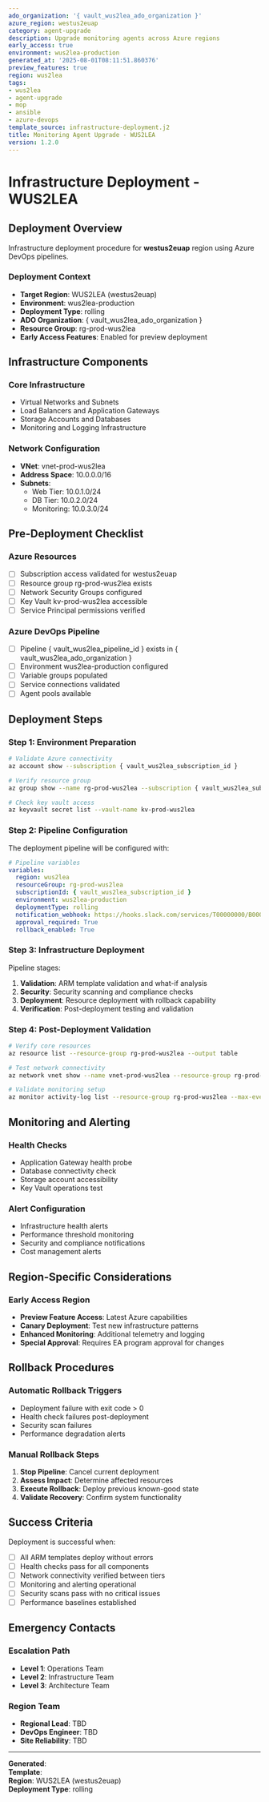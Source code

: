 ```yaml
---
ado_organization: '{ vault_wus2lea_ado_organization }'
azure_region: westus2euap
category: agent-upgrade
description: Upgrade monitoring agents across Azure regions
early_access: true
environment: wus2lea-production
generated_at: '2025-08-01T08:11:51.860376'
preview_features: true
region: wus2lea
tags:
- wus2lea
- agent-upgrade
- mop
- ansible
- azure-devops
template_source: infrastructure-deployment.j2
title: Monitoring Agent Upgrade - WUS2LEA
version: 1.2.0
---
```


# Infrastructure Deployment - WUS2LEA

## Deployment Overview

Infrastructure deployment procedure for **westus2euap** region using Azure DevOps pipelines.

### Deployment Context

- **Target Region**: WUS2LEA (westus2euap)
- **Environment**: wus2lea-production
- **Deployment Type**: rolling
- **ADO Organization**: { vault_wus2lea_ado_organization }
- **Resource Group**: rg-prod-wus2lea
- **Early Access Features**: Enabled for preview deployment

## Infrastructure Components

### Core Infrastructure
- Virtual Networks and Subnets
- Load Balancers and Application Gateways  
- Storage Accounts and Databases
- Monitoring and Logging Infrastructure

### Network Configuration
- **VNet**: vnet-prod-wus2lea
- **Address Space**: 10.0.0.0/16
- **Subnets**:
  - Web Tier: 10.0.1.0/24
  - DB Tier: 10.0.2.0/24
  - Monitoring: 10.0.3.0/24

## Pre-Deployment Checklist

### Azure Resources
- [ ] Subscription access validated for westus2euap
- [ ] Resource group rg-prod-wus2lea exists
- [ ] Network Security Groups configured
- [ ] Key Vault kv-prod-wus2lea accessible
- [ ] Service Principal permissions verified

### Azure DevOps Pipeline
- [ ] Pipeline { vault_wus2lea_pipeline_id } exists in { vault_wus2lea_ado_organization }
- [ ] Environment wus2lea-production configured
- [ ] Variable groups populated
- [ ] Service connections validated
- [ ] Agent pools available

## Deployment Steps

### Step 1: Environment Preparation

```bash
# Validate Azure connectivity
az account show --subscription { vault_wus2lea_subscription_id }

# Verify resource group
az group show --name rg-prod-wus2lea --subscription { vault_wus2lea_subscription_id }

# Check key vault access
az keyvault secret list --vault-name kv-prod-wus2lea
```

### Step 2: Pipeline Configuration

The deployment pipeline will be configured with:

```yaml
# Pipeline variables
variables:
  region: wus2lea
  resourceGroup: rg-prod-wus2lea
  subscriptionId: { vault_wus2lea_subscription_id }
  environment: wus2lea-production
  deploymentType: rolling
  notification_webhook: https://hooks.slack.com/services/T00000000/B00000000/XXXXXXXXXXXXXXXXXXXXXXXX
  approval_required: True
  rollback_enabled: True
```

### Step 3: Infrastructure Deployment

Pipeline stages:
1. **Validation**: ARM template validation and what-if analysis
2. **Security**: Security scanning and compliance checks
3. **Deployment**: Resource deployment with rollback capability
4. **Verification**: Post-deployment testing and validation

### Step 4: Post-Deployment Validation

```bash
# Verify core resources
az resource list --resource-group rg-prod-wus2lea --output table

# Test network connectivity
az network vnet show --name vnet-prod-wus2lea --resource-group rg-prod-wus2lea

# Validate monitoring setup
az monitor activity-log list --resource-group rg-prod-wus2lea --max-events 5
```

## Monitoring and Alerting

### Health Checks
- Application Gateway health probe
- Database connectivity check  
- Storage account accessibility
- Key Vault operations test

### Alert Configuration
- Infrastructure health alerts
- Performance threshold monitoring
- Security and compliance notifications
- Cost management alerts

## Region-Specific Considerations

### Early Access Region
- **Preview Feature Access**: Latest Azure capabilities
- **Canary Deployment**: Test new infrastructure patterns
- **Enhanced Monitoring**: Additional telemetry and logging
- **Special Approval**: Requires EA program approval for changes

## Rollback Procedures

### Automatic Rollback Triggers
- Deployment failure with exit code > 0
- Health check failures post-deployment
- Security scan failures
- Performance degradation alerts

### Manual Rollback Steps
1. **Stop Pipeline**: Cancel current deployment
2. **Assess Impact**: Determine affected resources
3. **Execute Rollback**: Deploy previous known-good state
4. **Validate Recovery**: Confirm system functionality

## Success Criteria

Deployment is successful when:
- [ ] All ARM templates deploy without errors
- [ ] Health checks pass for all components
- [ ] Network connectivity verified between tiers
- [ ] Monitoring and alerting operational
- [ ] Security scans pass with no critical issues
- [ ] Performance baselines established

## Emergency Contacts

### Escalation Path
- **Level 1**: Operations Team
- **Level 2**: Infrastructure Team  
- **Level 3**: Architecture Team

### Region Team
- **Regional Lead**: TBD
- **DevOps Engineer**: TBD
- **Site Reliability**: TBD

---

**Generated**:   
**Template**:   
**Region**: WUS2LEA (westus2euap)  
**Deployment Type**: rolling